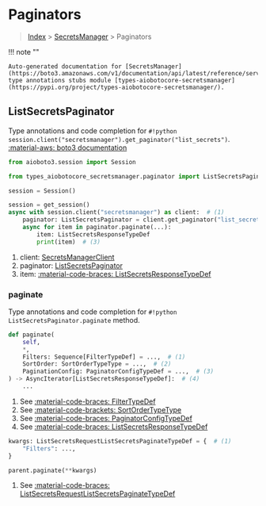 # Paginators

> [Index](../README.md) > [SecretsManager](./README.md) > Paginators

!!! note ""

    Auto-generated documentation for [SecretsManager](https://boto3.amazonaws.com/v1/documentation/api/latest/reference/services/secretsmanager.html#SecretsManager)
    type annotations stubs module [types-aiobotocore-secretsmanager](https://pypi.org/project/types-aiobotocore-secretsmanager/).

## ListSecretsPaginator

Type annotations and code completion for `#!python session.client("secretsmanager").get_paginator("list_secrets")`.
[:material-aws: boto3 documentation](https://boto3.amazonaws.com/v1/documentation/api/latest/reference/services/secretsmanager.html#SecretsManager.Paginator.ListSecrets)

```python title="Usage example"
from aioboto3.session import Session

from types_aiobotocore_secretsmanager.paginator import ListSecretsPaginator

session = Session()

session = get_session()
async with session.client("secretsmanager") as client:  # (1)
    paginator: ListSecretsPaginator = client.get_paginator("list_secrets")  # (2)
    async for item in paginator.paginate(...):
        item: ListSecretsResponseTypeDef
        print(item)  # (3)
```

1. client: [SecretsManagerClient](./client.md)
2. paginator: [ListSecretsPaginator](./paginators.md#listsecretspaginator)
3. item: [:material-code-braces: ListSecretsResponseTypeDef](./type_defs.md#listsecretsresponsetypedef) 


### paginate

Type annotations and code completion for `#!python ListSecretsPaginator.paginate` method.

```python title="Method definition"
def paginate(
    self,
    *,
    Filters: Sequence[FilterTypeDef] = ...,  # (1)
    SortOrder: SortOrderTypeType = ...,  # (2)
    PaginationConfig: PaginatorConfigTypeDef = ...,  # (3)
) -> AsyncIterator[ListSecretsResponseTypeDef]:  # (4)
    ...
```

1. See [:material-code-braces: FilterTypeDef](./type_defs.md#filtertypedef) 
2. See [:material-code-brackets: SortOrderTypeType](./literals.md#sortordertypetype) 
3. See [:material-code-braces: PaginatorConfigTypeDef](./type_defs.md#paginatorconfigtypedef) 
4. See [:material-code-braces: ListSecretsResponseTypeDef](./type_defs.md#listsecretsresponsetypedef) 


```python title="Usage example with kwargs"
kwargs: ListSecretsRequestListSecretsPaginateTypeDef = {  # (1)
    "Filters": ...,
}

parent.paginate(**kwargs)
```

1. See [:material-code-braces: ListSecretsRequestListSecretsPaginateTypeDef](./type_defs.md#listsecretsrequestlistsecretspaginatetypedef) 

